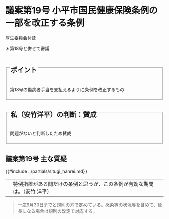 # 議案第19号 小平市国民健康保険条例の一部を改正する条例

<i class="fa fa-gavel" aria-hidden="true"></i> 厚生委員会付託

＊第18号と併せて審議

<fieldset class="point">
  <legend>
    <h2 class="point"> ポイント </h2>
  </legend>
  <p class="point"><i class="fa fa-check" aria-hidden="true"></i> 第18号の傷病者手当を支払えるように条例を改正するもの</p>
</fieldset>

<fieldset class="sanpi">
  <legend>
    <h2 class="sanpi"> <i class="fa fa-circle-o" aria-hidden="true"></i> 私（安竹洋平）の判断：賛成 </h2>
  </legend>
  <p class="sanpi"><i class="fa fa-circle-o" aria-hidden="true"></i> 問題がないと判断したため賛成</p>
</fieldset>

## 議案第19号 主な質疑
{{#include ../partials/situgi_hanrei.md}}

<table class="qanda"><tr><td><i class="fa fa-question-circle hitori yasutake" aria-label="一人会派の会 安竹洋平による質問"></i></td><td>
特例措置がある間だけの条例と思うが、この条例が有効な期間は。（安竹 洋平）
</td></tr></table>

> 一応9月30日までと規則の方で定めている。感染等の状況等を含めて、延長になる場合は規則の改定で対応する。